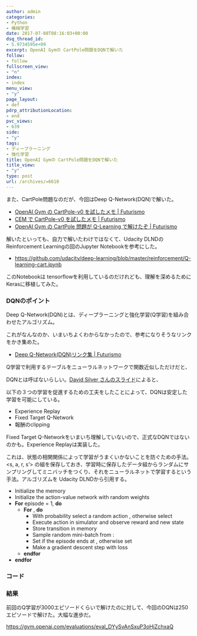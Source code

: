 ```yaml
---
author: admin
categories:
- Python
- 機械学習
date: 2017-07-08T08:16:03+00:00
dsq_thread_id:
- 5.9734595e+09
excerpt: OpenAI Gymの CartPole問題をDQNで解いた
follow:
- follow
fullscreen_view:
- "n"
index:
- index
menu_view:
- "y"
page_layout:
- def
pdrp_attributionLocation:
- end
pvc_views:
- 639
side:
- "y"
tags:
- ディープラーニング
- 強化学習
title: OpenAI Gymの CartPole問題をDQNで解いた
title_view:
- "y"
type: post
url: /archives/=6610
---
```


また、CartPole問題なのだが、今回はDeep Q-Network(DQN)で解いた。

  * [OpenAI Gym の CartPole-v0 を試したメモ | Futurismo][1]
  * [CEM で CartPole-v0 を試したメモ | Futurismo][2]
  * [OpenAI Gym の CartPole 問題が Q-Learning で解けたぞ | Futurismo][3]

解いたといっても、自力で解いたわけではなくて、Udacity DLNDの Reinforcement Learningの回のJupyter Notebookを参考にした。

  * <https://github.com/udacity/deep-learning/blob/master/reinforcement/Q-learning-cart.ipynb>

このNotebookは tensorflowを利用しているのだけれども、理解を深めるためにKerasに移植してみた。

### DQNのポイント

Deep Q-Network(DQN)とは、ディープラーニングと強化学習(Q学習)を組み合わせたアルゴリズム。

これがなんなのか、いまいちよくわからなかったので、参考になりそうなリンクをかき集めた。

  * [Deep Q-Network(DQN)リンク集 | Futurismo][4]

Q学習で利用するテーブルをニューラルネットワークで関数近似しただけだと、
  
DQNとは呼ばないらしい。[David Silver さんのスライド][5]によると、
  
以下の３つの学習を促進するための工夫をしたことによって、DQNは安定した学習を可能にしている。

  * Experience Replay
  * Fixed Target Q-Network
  * 報酬のclipping

Fixed Target Q-Networkをいまいち理解していないので、正式なDQNではないのかも。Experience Replayは実装した。
  
これは、状態の相関関係によって学習がうまくいかないことを防ぐための手法。<s, a, r, s’> の組を保存しておき、学習時に保存したデータ組からランダムにサンプリングしてミニバッチをつくり、それをニューラルネットで学習するという手法。アルゴリズムを Udacity DLNDから引用する。

  * Initialize the memory <span class="math"></span>
  * Initialize the action-value network <span class="math"></span> with random weights
  * **For** episode = 1, <span class="math"></span> **do** 
      * **For** <span class="math"></span>, <span class="math"></span> **do** 
          * With probability <span class="math"></span> select a random action <span class="math"></span>, otherwise select <span class="math"></span>
          * Execute action <span class="math"></span> in simulator and observe reward <span class="math"></span> and new state <span class="math"></span>
          * Store transition <span class="math"></span> in memory <span class="math"></span>
          * Sample random mini-batch from <span class="math"></span>: <span class="math"></span>
          * Set <span class="math"></span> if the episode ends at <span class="math"></span>, otherwise set <span class="math"></span>
          * Make a gradient descent step with loss <span class="math"></span>
      * **endfor**
  * **endfor**

### コード



### 結果

前回のQ学習が3000エピソードくらいで解けたのに対して、今回のDQNは250エピソードで解けた。大幅な進歩だ。
  
<https://gym.openai.com/evaluations/eval_DYySvAnSxuP3oHjZchxaQ>

 [1]: https://futurismo.biz/archives/6481
 [2]: https://futurismo.biz/archives/6549
 [3]: https://futurismo.biz/archives/6580
 [4]: https://futurismo.biz/archives/6604
 [5]: https://www.iclr.cc/lib/exe/fetch.php?media=iclr2015:silver-iclr2015.pdf
